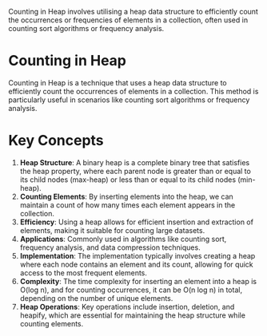 Counting in Heap involves utilising a heap data structure to efficiently count the occurrences or frequencies of elements in a collection, often used in counting sort algorithms or frequency analysis.
# Counting in Heap
Counting in Heap is a technique that uses a heap data structure to efficiently count the occurrences of elements in a collection. This method is particularly useful in scenarios like counting sort algorithms or frequency analysis.
# Key Concepts
1. **Heap Structure**: A binary heap is a complete binary tree that satisfies the heap property, where each parent node is greater than or equal to its child nodes (max-heap) or less than or equal to its child nodes (min-heap).
2. **Counting Elements**: By inserting elements into the heap, we can maintain a count of how many times each element appears in the collection.
3. **Efficiency**: Using a heap allows for efficient insertion and extraction of elements, making it suitable for counting large datasets.
4. **Applications**: Commonly used in algorithms like counting sort, frequency analysis, and data compression techniques.
5. **Implementation**: The implementation typically involves creating a heap where each node contains an element and its count, allowing for quick access to the most frequent elements.
6. **Complexity**: The time complexity for inserting an element into a heap is O(log n), and for counting occurrences, it can be O(n log n) in total, depending on the number of unique elements.
7. **Heap Operations**: Key operations include insertion, deletion, and heapify, which are essential for maintaining the heap structure while counting elements.
